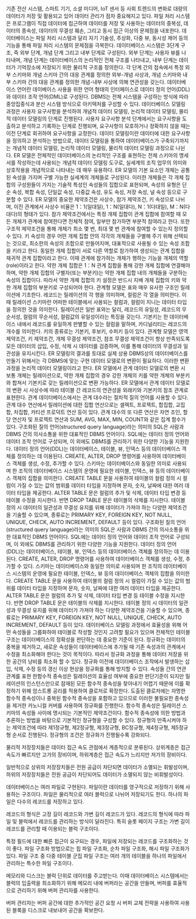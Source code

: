 기존 전산 시스템, 스마트 기기, 소셜 미디어, IoT 센서 등 사회 트렌드의 변화로 대량의 데이터가 저장 및 활용되고 있어 데이터 관리가 점차 중요해지고 있다.
파일 처리 시스템은 프로그램이 직접 데이터에 접근하여 데이터를 저장 및 사용하는 데이터의 중복성, 데이터의 종속성, 데이터의 무결성 훼손, 그리고 동시 접근 이상의 문제점을 내포한다.
데이터베이스는 파일 처리 시스템과 달리 자기 기술성, 추상화, 다중 뷰, 동시성 제어 등의 기능을 통해 파일 처리 시스템의 문제점을 극복한다.
데이터베이스 시스템은 3단계 구조, 즉 외부 단계, 개념 단계 그리고 내부 단계로 구성된다. 외부 단계는 사용자 뷰를 나타내며, 개념 단계는 데이터베이스의 논리적인 전체 구조를 나타내고, 내부 단계는 데이터가 기억장소에 저장되기 위한 물리적 구조를 정의한다.
각 단계 간의 접속에서 특정 외부 스키마와 개념 스키마 간의 대응 관계를 정의한 외부-개념 사상과, 개념 스키마와 내부 스키마 간의 대응 관계를 정의한 개념-내부 사상에 의해 연관성을 갖는다.
데이터베이스 언어란 데이베이스 사용을 위한 언어 형태의 인터페이스로 데이터 정의 언어(DDL)와 데이터 조작 언어(DML)로 구성된다.
DBMS는 전체 시스템을 구성하는 방식에 따라 중앙집중식과 분산 시스템 방식으로 아키텍처를 구성할 수 있다.
데이터베이스 모델링 과정은 사용자 요구사항을 분석하여 개념적 데이터 모델링, 논리적 데이터 모델링, 물리적 데이터 모델링의 단계로 진행된다.
사용자 요구사항 분석 단계에서는 요구사항을 도출하고 분석하고 기록하는 단계로 진행되며, 요구사항이 모호하거나 정확하지 않을 때는 이전 단계로 회귀하여 요구사항을 교정한다.
데이터 모델링이란 데이터에 대한 요구사항을 정의하고 분석하는 방법으로, 데이터 모델링을 통하여 데이터베이스가 구축되기까지는 개념적 데이터 모델링, 논리적 데이터 모델링, 물리적 데이터 모델링 과정으로 나뉜다.
ER 모델은 전체적인 데이터베이스의 논리적인 구조를 표현하는 전체 스키마의 명세서를 작성하는데 사용되는 개념적 데이터 모델링 도구로, 실세계의 조직 업무의 의미와 상호작용을 개념적으로 나타내는 데 매우 유용하다.
ER 모델의 기본 요소인 개체는 공통된 속성을 가지며 구별 가능한 실세계의 개체들로 구성된다. 이러한 개체들은 각 개체 집합의 구성원들이 가지는 기술적 특성인 속성들의 집합으로 표현되며, 속성의 유형은 단순 속성, 복합 속성, 단일값 속성, 다중값 속성, 유도 속성, 저장 속성, 널 속성 등으로 구분할 수 있다.
ER 모델의 중요한 제약조건은 사상수, 참가 제약조건, 키 속성으로 나뉘며, 이진 관계에서 사상수 비율은 1：1(일대일), 1：N(일대다), N：1(다대일), M：N(다대다)의 형태가 있다.
참가 제약조건에서는 특정 개체 집합이 관계 집합에 참여할 때 모든 개체가 관계에 참여한다면 전체적 참여, 일부만 참가하면 부분적 참여라고 한다. 또한 구조적 제약조건을 통해 개체가 최소 몇 번, 최대 몇 번 관계에 참여할 수 있는지 정의할 수 있다.
키 속성의 경우 어떤 개체 집합 안의 각각의 개체들을 구별해 주기 위해 선택되는 것으로, 최소한의 속성의 조합으로 만들어지며, 대표적으로 사용될 수 있는 속성 조합을 키라고 한다.
동일한 개체 집합이 서로 다른 역할로 참가하여 생성되는 관계 집합을 재귀적 관계 집합이라고 한다. 이때 관계에 참가하는 개체가 행하는 기능을 개체의 역할(role)이라고 한다.
약한 개체 집합은 1：N 관계 집합을 통해 강한 개체 집합에 연결해야 하며, 약한 개체 집합의 구별자(또는 부분키)는 약한 개체 집합 내의 개체들을 구분하는 속성의 집합이다. 따라서 약한 개체 집합의 키 설정은 반드시 지배 개체 집합의 키와 약한 개체 집합의 부분키로 구성되어야 한다.
관계형 모델은 표와 매우 유사한 구조인 릴레이션에 기초한다. 레코드는 릴레이션의 각 행을 의미하며, 컬럼은 각 열을 의미한다. 이때 릴레이션 스키마란 어떠한 테이블에서 사용되는 컬럼과, 컬럼이 지니는 데이터 타입을 정의한 것을 의미한다.
릴레이션은 일반 표와는 달리, 레코드의 유일성, 레코드의 무순서성, 컬럼의 무순서성, 컬럼값의 유일성이라는 특징을 갖는다.
기본키는 한 데이터베이스 내에서 레코드를 유일하게 판별할 수 있는 컬럼을 말하며, 카디널리티는 레코드의 개수를 의미한다. 키의 종류로는 기본키, 후보키, 수퍼키 등이 있다.
관계형 모델은 영역 제약조건, 키 제약조건, 개체 무결성 제약조건, 참조 무결성 제약조건이 항상 만족되도록 모든 데이터의 삽입, 수정, 삭제 시 데이터를 검증하며, 이를 통해 데이터의 무결성과 일관성을 유지시킨다.
ER 모델링의 결과를 토대로 실제 상용 DBMS상의 데이터베이스를 만들기 위해서는 각 DBMS에 맞는 구현 데이터 모델로의 변환이 필요하다. 이러한 변환 과정을 논리적 데이터 모델링이라고 한다.
ER 모델에서 관계 데이터 모델로의 변환 시 보통 개체는 릴레이션으로, 약한 개체 집합의 경우 강한 개체의 키를 약한 개체의 부분키와 합쳐서 기본키로 갖는 릴레이션으로 변환 가능하다.
ER 모델에서 관계 데이터 모델로의 변환 시 사상수에 따라 테이블 간 레코드의 연관성을 외래키와 기본키의 참조 관계로 표현한다.
관계 데이터베이스에서는 관계 대수라는 절차적 질의 언어를 사용할 수 있다. 관계 대수 연산에서 릴레이션에 대한 집합 연산으로는 셀렉트, 프로젝트, 합집합, 교집합, 차집합, 카티션 프로덕트 연산 등이 있다.
관계 대수의 또 다른 연산은 자연 조인, 할당 연산자 및 프로젝트 연산과 SUM, AVG, MAX, MIN, COUNT와 같은 집계 함수가 있다.
구조화된 질의 언어(structured query language)라는 의미의 SQL은 사람과 DBMS 간의 의사소통을 위한 대표적인 DBMS 언어이다. SQL에는 데이터 정의 언어와 데이터 조작 언어로 구성되며, 이 외에도 DBMS를 관리하기 위한 다양한 기능을 지원한다.
데이터 정의 언어(DDL)는 데이터베이스, 테이블, 뷰, 인덱스 등의 데이터베이스 객체를 정의하는 데 이용된다. CREATE, ALTER, DROP 명령어를 사용하여 데이터베이스 객체를 생성, 수정, 추가할 수 있다.
스키마는 데이터베이스와 동일한 의미로 사용되며 한 조직의 데이터베이스 시스템의 운영에 필요한 테이블, 인덱스, 뷰 등의 데이터베이스 객체의 집합을 의미한다.
CREATE TABLE 문을 사용하여 테이블의 컬럼 정의 시 컬럼이 가질 수 있는 값의 범위를 데이터 타입을 지정하며 문자, 숫자, 날짜에 대한 여러 데이터 타입을 제공한다.
ALTER TABLE 문은 컬럼의 추가 및 삭제, 데이터 타입 변경 등 테이블 수정을 지시한다. 반면 DROP TABLE 문은 테이블의 삭제를 지시한다.
테이블 정의 시 데이터의 일관성과 무결성 유지를 위해 데이터가 가져야 하는 다양한 제약조건을 기술할 수 있으며, 종류로는 PRIMARY KEY, FOREIGN KEY, NOT NULL, UNIQUE, CHECK, AUTO INCREMENT, DEFAULT 등이 있다.
구조화된 질의 언어(structured query language)라는 의미의 SQL은 사람과 DBMS 간의 의사소통을 위한 대표적인 DBMS 언어이다. SQL에는 데이터 정의 언어와 데이터 조작 언어로 구성되며, 이 외에도 DBMS를 관리하기 위한 다양한 기능을 지원한다.
데이터 정의 언어(DDL)는 데이터베이스, 테이블, 뷰, 인덱스 등의 데이터베이스 객체를 정의하는 데 이용된다. CREATE, ALTER, DROP 명령어를 사용하여 데이터베이스 객체를 생성, 수정, 추가할 수 있다.
스키마는 데이터베이스와 동일한 의미로 사용되며 한 조직의 데이터베이스 시스템의 운영에 필요한 테이블, 인덱스, 뷰 등의 데이터베이스 객체의 집합을 의미한다.
CREATE TABLE 문을 사용하여 테이블의 컬럼 정의 시 컬럼이 가질 수 있는 값의 범위를 데이터 타입을 지정하며 문자, 숫자, 날짜에 대한 여러 데이터 타입을 제공한다.
ALTER TABLE 문은 컬럼의 추가 및 삭제, 데이터 타입 변경 등 테이블 수정을 지시한다. 반면 DROP TABLE 문은 테이블의 삭제를 지시한다.
테이블 정의 시 데이터의 일관성과 무결성 유지를 위해 데이터가 가져야 하는 다양한 제약조건을 기술할 수 있으며, 종류로는 PRIMARY KEY, FOREIGN KEY, NOT NULL, UNIQUE, CHECK, AUTO INCREMENT, DEFAULT 등이 있다.
데이터베이스 모델링 과정에서 효율성을 위해 어떤 속성들을 그룹화하여 테이블로 작성할 것인지 고려할 필요가 있으며 전체적인 테이블 구조는 데이터베이스의 정확성을 판단하는 데 중요한 기준이 된다.
정규화는 데이터의 중복을 제거하고, 새로운 속성들이 데이터베이스에 추가될 때 기존 속성과의 관계에서 수정을 최소화해야 한다는 것이 목적이다. 따라서 정규화 과정을 통해 데이터 저장을 위한 공간의 낭비를 최소화 할 수 있다.
정규화 이전에 데이터베이스 조작에서 발생하는 삽입, 삭제, 수정 등의 갱신 이상 현상을 정규화를 통해 방지할 수 있다.
속성들 간의 연관관계를 표현 한함수적 종속성은 릴레이션의 효율성 여부에 중요한 판단기준이 되지만 릴레이션의 인스턴스만으로 잠재된 모든 함수적 종속성을 찾아내기 어렵기 때문에 이를 확장하기 위해 암스트롱 공리를 적용하여 클로저로 확장한다.
도출된 클로저에는 자명한 함수적 종속성이나 중복된 함수적 종속성을 포함하고 있으므로 이러한 불필요한 종속성을 제거한 카노니컬 커버를 사용하여 정규화를 진행한다.
함수적 종속성은 릴레이션 스키마의 속성들 사이에 명시되는 기본적인 제약조건이다. 함수적 종속성에 의한 방법과 추론하는 방법을 바탕으로 기본적인 정규형을 구성할 수 있다.
정규형의 만족시켜야 하는 제약조건에 따라 제1정규형, 제2정규형, 제3정규형, BC정규형, 제4정규형, 제5정규형 순서로 진행된다. 정규형의 조건은 정규화가 진행될수록 강화되다.

물리적 저장장치들은 데이터 접근 속도 관점에서 계층적으로 분류된다. 상위계층은 접근 속도가 빠르지만 고가의 장비이며, 하위계층은 접근 속도가 느리지만 저가의 장비이다.

일반적으로 상위의 저장장치들은 전원 공급이 차단되면 데이터가 소멸되는 휘발성이며, 하위의 저장장치들은 전원 공급이 차단되어도 데이터가 소멸되지 않는 비휘발성이다.

데이터베이스는 여러 파일로 구현된다. 파일이란 데이터를 영구적으로 저장하기 위해 사용하는 구조이다. 파일은 물리적으로 여러 블럭으로 나뉘어 저장되기도 한다. 하나의 파일은 다수의 레코드를 저장하고 있다.

레코드의 형식은 고정 길이 레코드와 가변 길이 레코드가 있다. 레코드의 형식에 따라 파일 및 블럭에서 레코드를 관리하는 방식이 달라진다. 특히 슬롯 페이지 구조는 가변 길이 레코드를 관리할 때 이용되는 블럭 구조이다.

특정 필드에 대한 빠른 접근이 요구되는 경우, 파일에 저장되는 레코드를 구조화하는 것이 좋다. 파일 구조화 방법으로는 힙 파일 구조화, 순차 파일 구조화, 해시 파일 구조화가 있다. 파일 구조 중 다중 테이블 군집 파일 구조는 여러 개의 테이블을 하나의 파일에서 관리하는 특수한 파일 구조이다.

메모리와 디스크는 블럭 단위로 데이터를 주고받는다. 이때 데이터베이스 시스템에서는 블럭의 입출력을 최소화하기 위해 메모리 내에 버퍼라는 공간을 만들며, 버퍼를 효율적으로 관리하기 위해 버퍼 관리자를 사용한다.

버퍼 관리자는 버퍼 공간에 대한 추가적인 공간 요청 시 버퍼 교체 전략을 사용하여 사용된 블록을 디스크로 내보내어 공간을 확보한다.

